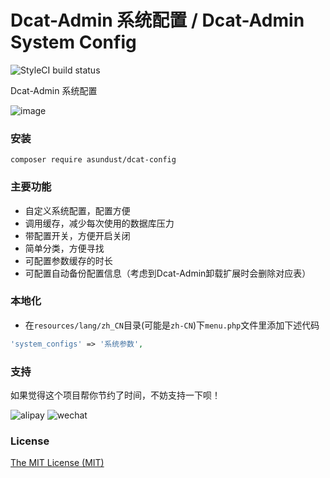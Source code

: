Dcat-Admin 系统配置 / Dcat-Admin System Config
======

![StyleCI build status](https://github.styleci.io/repos/728451913/shield)

Dcat-Admin 系统配置

![image](https://github.com/asundust/NAS-Nav-iCloud/assets/6573979/0b8b08bc-cdf2-4897-86ea-3f0c3d0a8b18)

### 安装

```
composer require asundust/dcat-config
```

### 主要功能

- 自定义系统配置，配置方便
- 调用缓存，减少每次使用的数据库压力
- 带配置开关，方便开启关闭
- 简单分类，方便寻找
- 可配置参数缓存的时长
- 可配置自动备份配置信息（考虑到Dcat-Admin卸载扩展时会删除对应表）

### 本地化

- 在`resources/lang/zh_CN`目录(可能是`zh-CN`)下`menu.php`文件里添加下述代码

``` php
'system_configs' => '系统参数',
```

### 支持

如果觉得这个项目帮你节约了时间，不妨支持一下呗！

![alipay](https://user-images.githubusercontent.com/6573979/91679916-2c4df500-eb7c-11ea-98a7-ab740ddda77d.png)
![wechat](https://user-images.githubusercontent.com/6573979/91679913-2b1cc800-eb7c-11ea-8915-eb0eced94aee.png)

### License

[The MIT License (MIT)](https://opensource.org/licenses/MIT)